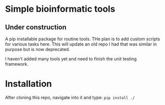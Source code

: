 # Simple bioinformatic tools 
## **Under construction**
A pip installable package for routine tools. THe plan is to add custom scripts for various tasks here. This will update an old repo I had that was similar in purpose but is now deprecated.

I haven't added many tools yet and need to finish the unit testing framework.

# Installation
After cloning this repo, navigate into it and type:
```pip install ./```
